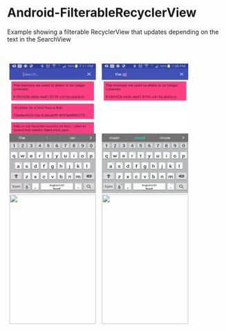 # Android-FilterableRecyclerView
Example showing a filterable RecyclerView that updates depending on the text in the SearchView

<br />
<br />
<div id="images">
<img style="display: inline; margin: 0 5px;" src="gif1.gif" width="200" height="300" />
<img style="display: inline; margin: 0 5px;" src="img2.png" width="200" height="300" />
<img style="display: inline; margin: 0 5px;" src="img3y.png" width="200" height="300" />
<img style="display: inline; margin: 0 5px;" src="img4.png" width="200" height="300"/>
</div>
